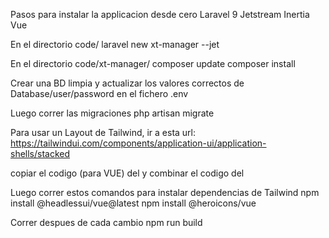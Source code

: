 Pasos para instalar la applicacion desde cero
Laravel 9
Jetstream
Inertia
Vue

En el directorio code/
    laravel new xt-manager --jet

En el directorio code/xt-manager/
    composer update
    composer install

Crear una BD limpia y actualizar los valores correctos de Database/user/password en el fichero .env

Luego correr las migraciones
    php artisan migrate


Para usar un Layout de Tailwind, 
ir a esta url:
https://tailwindui.com/components/application-ui/application-shells/stacked

copiar el codigo (para VUE) del <template> </template> y 
combinar el codigo del <script></script>

Luego correr estos comandos para instalar dependencias de Tailwind
    npm install @headlessui/vue@latest
    npm install @heroicons/vue

Correr despues de cada cambio
    npm run build

